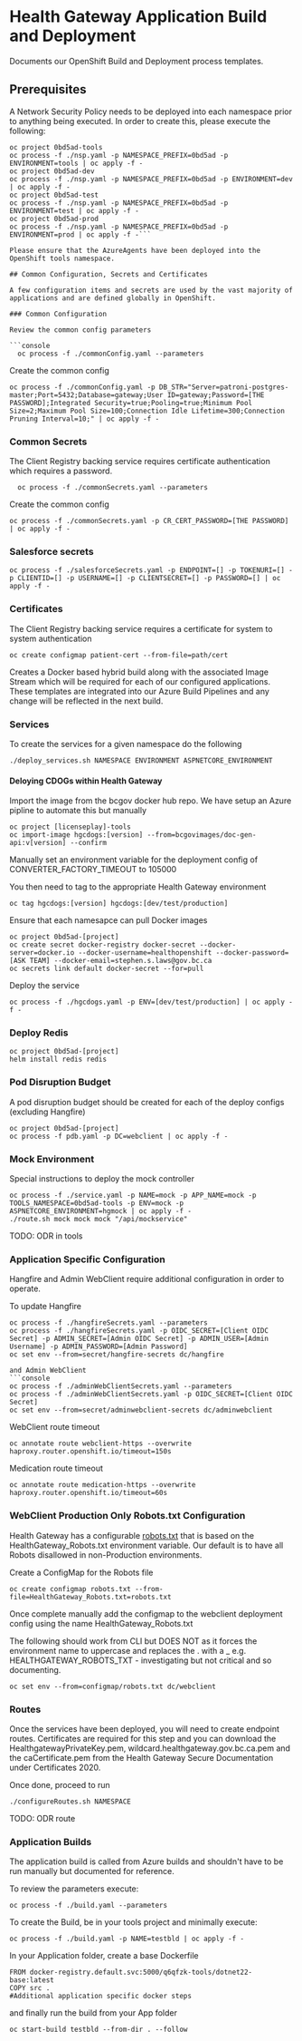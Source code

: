 # Health Gateway Application Build and Deployment

Documents our OpenShift Build and Deployment process templates.

## Prerequisites

A Network Security Policy needs to be deployed into each namespace prior to anything being executed. In order to create this, please execute the following:

````console
oc project 0bd5ad-tools
oc process -f ./nsp.yaml -p NAMESPACE_PREFIX=0bd5ad -p ENVIRONMENT=tools | oc apply -f -
oc project 0bd5ad-dev
oc process -f ./nsp.yaml -p NAMESPACE_PREFIX=0bd5ad -p ENVIRONMENT=dev | oc apply -f -
oc project 0bd5ad-test
oc process -f ./nsp.yaml -p NAMESPACE_PREFIX=0bd5ad -p ENVIRONMENT=test | oc apply -f -
oc project 0bd5ad-prod
oc process -f ./nsp.yaml -p NAMESPACE_PREFIX=0bd5ad -p ENVIRONMENT=prod | oc apply -f -```

Please ensure that the AzureAgents have been deployed into the OpenShift tools namespace.

## Common Configuration, Secrets and Certificates

A few configuration items and secrets are used by the vast majority of applications and are defined globally in OpenShift.

### Common Configuration

Review the common config parameters

```console
  oc process -f ./commonConfig.yaml --parameters
````

Create the common config

```console
oc process -f ./commonConfig.yaml -p DB_STR="Server=patroni-postgres-master;Port=5432;Database=gateway;User ID=gateway;Password=[THE PASSWORD];Integrated Security=true;Pooling=true;Minimum Pool Size=2;Maximum Pool Size=100;Connection Idle Lifetime=300;Connection Pruning Interval=10;" | oc apply -f -
```

### Common Secrets

The Client Registry backing service requires certificate authentication which requires a password.

```console
  oc process -f ./commonSecrets.yaml --parameters
```

Create the common config

```console
oc process -f ./commonSecrets.yaml -p CR_CERT_PASSWORD=[THE PASSWORD] | oc apply -f -
```

### Salesforce secrets

```console
oc process -f ./salesforceSecrets.yaml -p ENDPOINT=[] -p TOKENURI=[] -p CLIENTID=[] -p USERNAME=[] -p CLIENTSECRET=[] -p PASSWORD=[] | oc apply -f -
```

### Certificates

The Client Registry backing service requires a certificate for system to system authentication

```console
oc create configmap patient-cert --from-file=path/cert
```

Creates a Docker based hybrid build along with the associated Image Stream which will be required for each of our configured applications. These templates are integrated into our Azure Build Pipelines and any change will be reflected in the next build.

### Services

To create the services for a given namespace do the following

```console
./deploy_services.sh NAMESPACE ENVIRONMENT ASPNETCORE_ENVIRONMENT
```

#### Deloying CDOGs within Health Gateway

Import the image from the bcgov docker hub repo. We have setup an Azure pipline to automate this but manually

```console
oc project [licenseplay]-tools
oc import-image hgcdogs:[version] --from=bcgovimages/doc-gen-api:v[version] --confirm
```

Manually set an environment variable for the deployment config of
CONVERTER_FACTORY_TIMEOUT to 105000

You then need to tag to the appropriate Health Gateway environment

```console
oc tag hgcdogs:[version] hgcdogs:[dev/test/production]
```

Ensure that each namesapce can pull Docker images

```console
oc project 0bd5ad-[project]
oc create secret docker-registry docker-secret --docker-server=docker.io --docker-username=healthopenshift --docker-password=[ASK TEAM] --docker-email=stephen.s.laws@gov.bc.ca
oc secrets link default docker-secret --for=pull
```

Deploy the service

```console
oc process -f ./hgcdogs.yaml -p ENV=[dev/test/production] | oc apply -f -
```

### Deploy Redis

```console
oc project 0bd5ad-[project]
helm install redis redis
```

### Pod Disruption Budget

A pod disruption budget should be created for each of the deploy configs (excluding Hangfire)

```console
oc project 0bd5ad-[project]
oc process -f pdb.yaml -p DC=webclient | oc apply -f -
```

### Mock Environment

Special instructions to deploy the mock controller

```console
oc process -f ./service.yaml -p NAME=mock -p APP_NAME=mock -p TOOLS_NAMESPACE=0bd5ad-tools -p ENV=mock -p ASPNETCORE_ENVIRONMENT=hgmock | oc apply -f -
./route.sh mock mock mock "/api/mockservice"
```

TODO: ODR in tools

### Application Specific Configuration

Hangfire and Admin WebClient require additional configuration in order to operate.

To update Hangfire

````console
oc process -f ./hangfireSecrets.yaml --parameters
oc process -f ./hangfireSecrets.yaml -p OIDC_SECRET=[Client OIDC Secret] -p ADMIN_SECRET=[Admin OIDC Secret] -p ADMIN_USER=[Admin Username] -p ADMIN_PASSWORD=[Admin Password]
oc set env --from=secret/hangfire-secrets dc/hangfire

and Admin WebClient
```console
oc process -f ./adminWebClientSecrets.yaml --parameters
oc process -f ./adminWebClientSecrets.yaml -p OIDC_SECRET=[Client OIDC Secret]
oc set env --from=secret/adminwebclient-secrets dc/adminwebclient
````

WebClient route timeout

```console
oc annotate route webclient-https --overwrite haproxy.router.openshift.io/timeout=150s
```

Medication route timeout

```console
oc annotate route medication-https --overwrite haproxy.router.openshift.io/timeout=60s
```

### WebClient Production Only Robots.txt Configuration

Health Gateway has a configurable [robots.txt](../../Apps/WebClient/src/Server/Controllers/RobotsController.cs) that is based on the HealthGateway_Robots.txt environment variable. Our default is to have all Robots disallowed in non-Production environments.

Create a ConfigMap for the Robots file

```console
oc create configmap robots.txt --from-file=HealthGateway_Robots.txt=robots.txt
```

Once complete manually add the configmap to the webclient deployment config using the name HealthGateway_Robots.txt

The following should work from CLI but DOES NOT as it forces the environment name to uppercase and replaces the . with a \_
e.g. HEALTHGATEWAY_ROBOTS_TXT - investigating but not critical and so documenting.

```console
oc set env --from=configmap/robots.txt dc/webclient
```

### Routes

Once the services have been deployed, you will need to create endpoint routes. Certificates are required for this step and you can download the HealthgatewayPrivateKey.pem, wildcard.healthgateway.gov.bc.ca.pem and the caCertificate.pem from the Health Gateway Secure Documentation under Certificates 2020.

Once done, proceed to run

```console
./configureRoutes.sh NAMESPACE
```

TODO: ODR route

### Application Builds

The application build is called from Azure builds and shouldn't have to be run manually but documented for reference.

To review the parameters execute:

```console
oc process -f ./build.yaml --parameters
```

To create the Build, be in your tools project and minimally execute:

```console
oc process -f ./build.yaml -p NAME=testbld | oc apply -f -
```

In your Application folder, create a base Dockerfile

```console
FROM docker-registry.default.svc:5000/q6qfzk-tools/dotnet22-base:latest
COPY src .
#Additional application specific docker steps
```

and finally run the build from your App folder

```console
oc start-build testbld --from-dir . --follow
```
